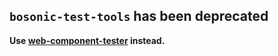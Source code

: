 ## `bosonic-test-tools` has been deprecated

**Use [web-component-tester](https://github.com/Polymer/web-component-tester) instead.**
